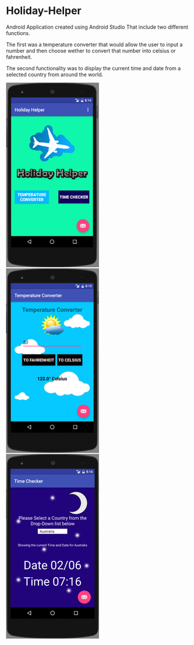 # Holiday-Helper
Android Application created using Android Studio That include two different functions.

The first was a temperature converter that would allow the user to input a number and then choose wether to convert that number into celsius or fahrenheit.

The second functionality was to display the current time and date from a selected country from around the world.

<img src="/Project Screenshots/Screenshot 1.png" width="255px" height="505px" />
<img src="/Project Screenshots/Screenshot 2.png" width="255px" height="505px" />
<img src="/Project Screenshots/Screenshot 3.png" width="255px" height="505px" />

